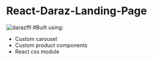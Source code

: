 # React-Daraz-Landing-Page
![darazffl](https://github.com/waseem567/React-Daraz-Landing-Page/assets/90834559/1b39cc4e-e385-4628-95ee-9543e59a253c)
#Built using: 
* Custom carousel
* Custom product components
* React css module
  
